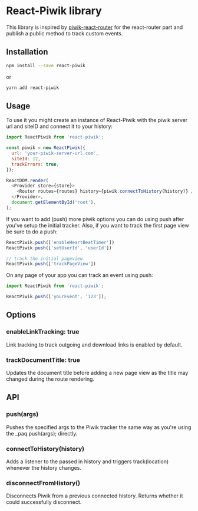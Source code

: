 # React-Piwik library

This library is inspired by [piwik-react-router](https://github.com/joernroeder/piwik-react-router) for the react-router part
and publish a public method to track custom events.

## Installation
```sh
npm install --save react-piwik
```
or
```sh
yarn add react-piwik
```

## Usage

To use it you might create an instance of React-Piwik with the piwik server url and siteID and connect it to your history:
```js
import ReactPiwik from 'react-piwik';

const piwik = new ReactPiwik({
  url: 'your-piwik-server-url.com',
  siteId: 12,
  trackErrors: true,
});

ReactDOM.render(
  <Provider store={store}>
    <Router routes={routes} history={piwik.connectToHistory(history)} />
  </Provider>,
  document.getElementById('root'),
);
```

If you want to add (push) more piwik options you can do using push after you've setup the initial tracker. Also, if you want to track the first page view be sure to do a push:

```js
ReactPiwik.push(['enableHeartBeatTimer'])
ReactPiwik.push(['setUserId', 'userId'])

// track the initial pageview
ReactPiwik.push(['trackPageView'])
```

On any page of your app you can track an event using push:

```js
import ReactPiwik from 'react-piwik';

ReactPiwik.push(['yourEvent', '123']);
```

## Options
### enableLinkTracking: true
Link tracking to track outgoing and download links is enabled by default.

### trackDocumentTitle: true
Updates the document title before adding a new page view as the title may changed during the route rendering.

## API
### push(args)
Pushes the specified args to the Piwik tracker the same way as you're using the _paq.push(args); directly.

### connectToHistory(history)
Adds a listener to the passed in history and triggers track(location) whenever the history changes.

### disconnectFromHistory()
Disconnects Piwik from a previous connected history. Returns whether it could successfully disconnect.
